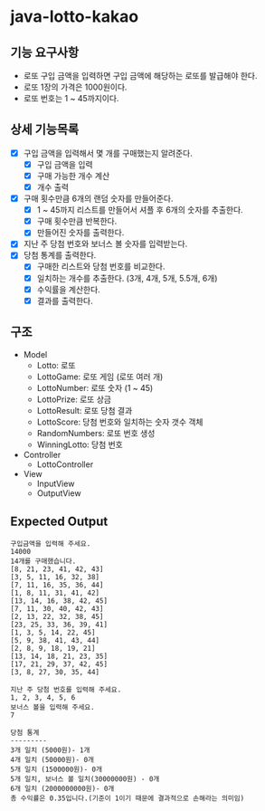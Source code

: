 # java-lotto-kakao

## 기능 요구사항
* 로또 구입 금액을 입력하면 구입 금액에 해당하는 로또를 발급해야 한다.
* 로또 1장의 가격은 1000원이다.
* 로또 번호는 1 ~ 45까지이다.

## 상세 기능목록
- [x] 구입 금액을 입력해서 몇 개를 구매했는지 알려준다.
  - [x] 구입 금액을 입력
  - [x] 구매 가능한 개수 계산
  - [x] 개수 출력
- [x] 구매 횟수만큼 6개의 랜덤 숫자를 만들어준다.
  - [x] 1 ~ 45까지 리스트를 만들어서 셔플 후 6개의 숫자를 추출한다.
  - [x] 구매 횟수만큼 반복한다.
  - [x] 만들어진 숫자를 출력한다.
- [x] 지난 주 당첨 번호와 보너스 볼 숫자를 입력받는다.
- [x] 당첨 통계를 출력한다.
  - [x] 구매한 리스트와 당첨 번호를 비교한다.
  - [x] 일치하는 개수를 추출한다. (3개, 4개, 5개, 5.5개, 6개)
  - [x] 수익률을 계산한다.
  - [x] 결과를 출력한다.

## 구조
* Model
  * Lotto: 로또
  * LottoGame: 로또 게임 (로또 여러 개)
  * LottoNumber: 로또 숫자 (1 ~ 45)
  * LottoPrize: 로또 상금
  * LottoResult: 로또 당첨 결과
  * LottoScore: 당첨 번호와 일치하는 숫자 갯수 객체
  * RandomNumbers: 로또 번호 생성
  * WinningLotto: 당첨 번호
* Controller
  * LottoController
* View
  * InputView
  * OutputView

## Expected Output
```
구입금액을 입력해 주세요.
14000
14개를 구매했습니다.
[8, 21, 23, 41, 42, 43]
[3, 5, 11, 16, 32, 38]
[7, 11, 16, 35, 36, 44]
[1, 8, 11, 31, 41, 42]
[13, 14, 16, 38, 42, 45]
[7, 11, 30, 40, 42, 43]
[2, 13, 22, 32, 38, 45]
[23, 25, 33, 36, 39, 41]
[1, 3, 5, 14, 22, 45]
[5, 9, 38, 41, 43, 44]
[2, 8, 9, 18, 19, 21]
[13, 14, 18, 21, 23, 35]
[17, 21, 29, 37, 42, 45]
[3, 8, 27, 30, 35, 44]

지난 주 당첨 번호를 입력해 주세요.
1, 2, 3, 4, 5, 6
보너스 볼을 입력해 주세요.
7

당첨 통계
---------
3개 일치 (5000원)- 1개
4개 일치 (50000원)- 0개
5개 일치 (1500000원)- 0개
5개 일치, 보너스 볼 일치(30000000원) - 0개
6개 일치 (2000000000원)- 0개
총 수익률은 0.35입니다.(기준이 1이기 때문에 결과적으로 손해라는 의미임)
```
